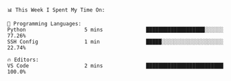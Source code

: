 <!--START_SECTION:waka-->
```text
📊 This Week I Spent My Time On: 

💬 Programming Languages: 
Python                   5 mins              ███████████████████░░░░░░   77.26% 
SSH Config               1 min               █████░░░░░░░░░░░░░░░░░░░░   22.74%

🔥 Editors: 
VS Code                  2 mins              █████████████████████████   100.0%
```


<!--END_SECTION:waka-->
